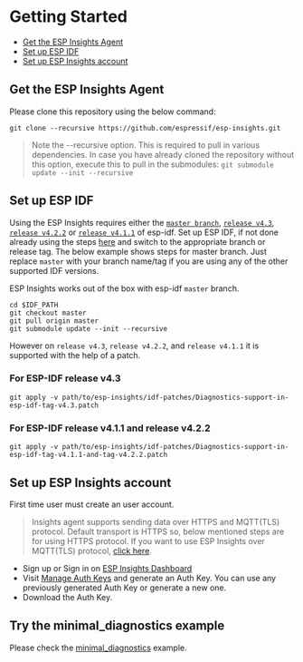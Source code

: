 # Getting Started

- [Get the ESP Insights Agent](#get-the-esp-insights-agent)
- [Set up ESP IDF](#set-up-esp-idf)
- [Set up ESP Insights account](#set-up-esp-insights-account)

## Get the ESP Insights Agent
Please clone this repository using the below command:

```
git clone --recursive https://github.com/espressif/esp-insights.git
```

> Note the --recursive option. This is required to pull in various dependencies. In case you have already cloned the repository without this option, execute this to pull in the submodules: `git submodule update --init --recursive`


## Set up ESP IDF
Using the ESP Insights requires either the [`master branch`](https://github.com/espressif/esp-idf/tree/master), [`release v4.3`](https://github.com/espressif/esp-idf/releases/tag/v4.3), [`release v4.2.2`](https://github.com/espressif/esp-idf/releases/tag/v4.2.2) or [`release v4.1.1`](https://github.com/espressif/esp-idf/releases/tag/v4.1.1) of esp-idf. Set up ESP IDF, if not done already using the steps [here](https://docs.espressif.com/projects/esp-idf/en/latest/esp32/get-started/index.html) and switch to the appropriate branch or release tag. The below example shows steps for master branch. Just replace `master` with your branch name/tag if you are using any of the other supported IDF versions.

ESP Insights works out of the box with esp-idf `master` branch.

```
cd $IDF_PATH
git checkout master
git pull origin master
git submodule update --init --recursive
```

However on `release v4.3`, `release v4.2.2`, and `release v4.1.1` it is supported with the help of a patch.

### For ESP-IDF release v4.3
```
git apply -v path/to/esp-insights/idf-patches/Diagnostics-support-in-esp-idf-tag-v4.3.patch
```

### For ESP-IDF release v4.1.1 and release v4.2.2
```
git apply -v path/to/esp-insights/idf-patches/Diagnostics-support-in-esp-idf-tag-v4.1.1-and-tag-v4.2.2.patch
```


## Set up ESP Insights account
First time user must create an user account.

> Insights agent supports sending data over HTTPS and MQTT(TLS) protocol. Default transport is HTTPS so, below mentioned steps are for using HTTPS protocol. If you want to use ESP Insights over MQTT(TLS) protocol, [click here](minimal_diagnostics/README.md#esp-insights-over-mqtt).

- Sign up or Sign in on [ESP Insights Dashboard](https://dashboard.insights.espressif.com)
- Visit [Manage Auth Keys](https://dashboard.insights.espressif.com/home/manage-auth-keys) and generate an Auth Key. You can use any previously generated Auth Key or generate a new one.
- Download the Auth Key.

## Try the minimal_diagnostics example
Please check the [minimal_diagnostics](minimal_diagnostics/README.md) example.
